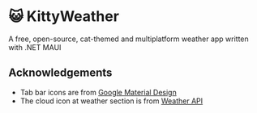 # 😺 KittyWeather

A free, open-source, cat-themed and multiplatform weather app written with .NET MAUI

## Acknowledgements
- Tab bar icons are from [Google Material Design](https://material.io/resources/icons/?style=baseline)
- The cloud icon at weather section is from [Weather API](https://www.weatherapi.com/)